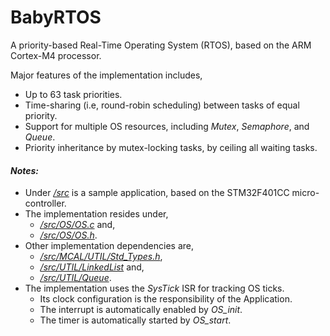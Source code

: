 # BabyRTOS

A priority-based Real-Time Operating System (RTOS), based on the ARM Cortex-M4 processor.

Major features of the implementation includes,
* Up to 63 task priorities.
* Time-sharing (i.e, round-robin scheduling) between tasks of equal priority.
* Support for multiple OS resources, including *Mutex*, *Semaphore*, and *Queue*.
* Priority inheritance by mutex-locking tasks, by ceiling all waiting tasks.

#### *Notes:*
* Under [*/src*](/src) is a sample application, based on the STM32F401CC micro-controller. 
* The implementation resides under,
  * [*/src/OS/OS.c*](/src/OS/OS.c) and,
  * [*/src/OS/OS.h*](/src/OS/OS.h).
* Other implementation dependencies are,
  * [*/src/MCAL/UTIL/Std_Types.h*](/src/MCAL/UTIL/Std_Types.h), 
  * [*/src/UTIL/LinkedList*](/src/UTIL/LinkedList) and,
  * [*/src/UTIL/Queue*](/src/UTIL/Queue).
* The implementation uses the *SysTick* ISR for tracking OS ticks. 
  * Its clock configuration is the responsibility of the Application.
  * The interrupt is automatically enabled by *OS_init*. 
  * The timer is automatically started by *OS_start*.
